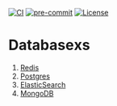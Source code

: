 [![CI](https://github.com/Romanow/databases/actions/workflows/main.yml/badge.svg?branch=master)](https://github.com/Romanow/databases/actions/workflows/main.yml)
[![pre-commit](https://img.shields.io/badge/pre--commit-enabled-brightgreen?logo=pre-commit)](https://github.com/pre-commit/pre-commit)
[![License](https://img.shields.io/github/license/Romanow/databases)](https://github.com/Romanow/databases/blob/master/LICENSE)

# Databaseхs

1. [Redis](redis/README.md)
2. [Postgres](postgres/README.md)
3. [ElasticSearch](elasticsearch/README.md)
4. [MongoDB](mongo/README.md)
